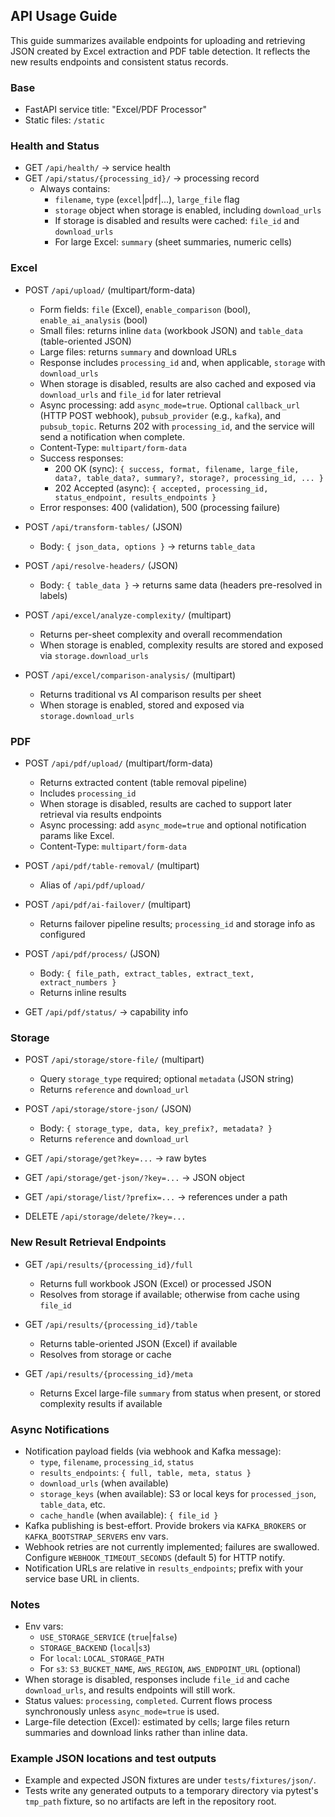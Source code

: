 ## API Usage Guide

This guide summarizes available endpoints for uploading and retrieving JSON created by Excel extraction and PDF table detection. It reflects the new results endpoints and consistent status records.

### Base
- FastAPI service title: "Excel/PDF Processor"
- Static files: `/static`

### Health and Status
- GET `/api/health/` → service health
- GET `/api/status/{processing_id}/` → processing record
  - Always contains:
    - `filename`, `type` (`excel`|`pdf`|...), `large_file` flag
    - `storage` object when storage is enabled, including `download_urls`
    - If storage is disabled and results were cached: `file_id` and `download_urls`
    - For large Excel: `summary` (sheet summaries, numeric cells)

### Excel
- POST `/api/upload/` (multipart/form-data)
  - Form fields: `file` (Excel), `enable_comparison` (bool), `enable_ai_analysis` (bool)
  - Small files: returns inline `data` (workbook JSON) and `table_data` (table-oriented JSON)
  - Large files: returns `summary` and download URLs
  - Response includes `processing_id` and, when applicable, `storage` with `download_urls`
  - When storage is disabled, results are also cached and exposed via `download_urls` and `file_id` for later retrieval
  - Async processing: add `async_mode=true`. Optional `callback_url` (HTTP POST webhook), `pubsub_provider` (e.g., `kafka`), and `pubsub_topic`. Returns 202 with `processing_id`, and the service will send a notification when complete.
  - Content-Type: `multipart/form-data`
  - Success responses:
    - 200 OK (sync): `{ success, format, filename, large_file, data?, table_data?, summary?, storage?, processing_id, ... }`
    - 202 Accepted (async): `{ accepted, processing_id, status_endpoint, results_endpoints }`
  - Error responses: 400 (validation), 500 (processing failure)

- POST `/api/transform-tables/` (JSON)
  - Body: `{ json_data, options }` → returns `table_data`

- POST `/api/resolve-headers/` (JSON)
  - Body: `{ table_data }` → returns same data (headers pre-resolved in labels)

- POST `/api/excel/analyze-complexity/` (multipart)
  - Returns per-sheet complexity and overall recommendation
  - When storage is enabled, complexity results are stored and exposed via `storage.download_urls`

- POST `/api/excel/comparison-analysis/` (multipart)
  - Returns traditional vs AI comparison results per sheet
  - When storage is enabled, stored and exposed via `storage.download_urls`

### PDF
- POST `/api/pdf/upload/` (multipart/form-data)
  - Returns extracted content (table removal pipeline)
  - Includes `processing_id`
  - When storage is disabled, results are cached to support later retrieval via results endpoints
  - Async processing: add `async_mode=true` and optional notification params like Excel.
  - Content-Type: `multipart/form-data`

- POST `/api/pdf/table-removal/` (multipart)
  - Alias of `/api/pdf/upload/`

- POST `/api/pdf/ai-failover/` (multipart)
  - Returns failover pipeline results; `processing_id` and storage info as configured

- POST `/api/pdf/process/` (JSON)
  - Body: `{ file_path, extract_tables, extract_text, extract_numbers }`
  - Returns inline results

- GET `/api/pdf/status/` → capability info

### Storage
- POST `/api/storage/store-file/` (multipart)
  - Query `storage_type` required; optional `metadata` (JSON string)
  - Returns `reference` and `download_url`

- POST `/api/storage/store-json/` (JSON)
  - Body: `{ storage_type, data, key_prefix?, metadata? }`
  - Returns `reference` and `download_url`

- GET `/api/storage/get?key=...` → raw bytes
- GET `/api/storage/get-json/?key=...` → JSON object
- GET `/api/storage/list/?prefix=...` → references under a path
- DELETE `/api/storage/delete/?key=...`

### New Result Retrieval Endpoints
- GET `/api/results/{processing_id}/full`
  - Returns full workbook JSON (Excel) or processed JSON
  - Resolves from storage if available; otherwise from cache using `file_id`

- GET `/api/results/{processing_id}/table`
  - Returns table-oriented JSON (Excel) if available
  - Resolves from storage or cache

- GET `/api/results/{processing_id}/meta`
  - Returns Excel large-file `summary` from status when present, or stored complexity results if available

### Async Notifications
- Notification payload fields (via webhook and Kafka message):
  - `type`, `filename`, `processing_id`, `status`
  - `results_endpoints`: `{ full, table, meta, status }`
  - `download_urls` (when available)
  - `storage_keys` (when available): S3 or local keys for `processed_json`, `table_data`, etc.
  - `cache_handle` (when available): `{ file_id }`
- Kafka publishing is best-effort. Provide brokers via `KAFKA_BROKERS` or `KAFKA_BOOTSTRAP_SERVERS` env vars.
 - Webhook retries are not currently implemented; failures are swallowed. Configure `WEBHOOK_TIMEOUT_SECONDS` (default 5) for HTTP notify.
 - Notification URLs are relative in `results_endpoints`; prefix with your service base URL in clients.

### Notes
- Env vars:
  - `USE_STORAGE_SERVICE` (`true`|`false`)
  - `STORAGE_BACKEND` (`local`|`s3`)
  - For `local`: `LOCAL_STORAGE_PATH`
  - For `s3`: `S3_BUCKET_NAME`, `AWS_REGION`, `AWS_ENDPOINT_URL` (optional)
- When storage is disabled, responses include `file_id` and cache `download_urls`, and results endpoints will still work.
 - Status values: `processing`, `completed`. Current flows process synchronously unless `async_mode=true` is used.
 - Large-file detection (Excel): estimated by cells; large files return summaries and download links rather than inline data.

### Example JSON locations and test outputs

- Example and expected JSON fixtures are under `tests/fixtures/json/`.
- Tests write any generated outputs to a temporary directory via pytest's `tmp_path` fixture, so no artifacts are left in the repository root.


